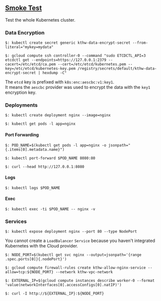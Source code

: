 ## [Smoke Test](https://github.com/kelseyhightower/kubernetes-the-hard-way/blob/master/docs/13-smoke-test.md)

Test the whole Kubernetes cluster.  

### Data Encryption

```
$: kubectl create secret generic kthw-data-encrypt-secret --from-literal="mykey=mydata"
```

```
$: gcloud compute ssh controller-0 --command "sudo ETCDCTL_API=3 etcdctl get --endpoints=https://127.0.0.1:2379 --cacert=/etc/etcd/ca.pem --cert=/etc/etcd/kubernetes.pem --key=/etc/etcd/kubernetes-key.pem /registry/secrets/default/kthw-data-encrypt-secret | hexdump -C"
```

The `etcd` key is prefixed with `k8s:enc:aescbc:v1:key1`.  
It means the `aescbc` provider was used to encrypt the data with the `key1` encryption key.  

### Deployments

```
$: kubectl create deployment nginx --image=nginx

$: kubectl get pods -l app=nginx
```

#### Port Forwarding

```
$: POD_NAME=$(kubectl get pods -l app=nginx -o jsonpath="{.items[0].metadata.name}")

$: kubectl port-forward $POD_NAME 8080:80
```

```
$: curl --head http://127.0.0.1:8080
```

#### Logs

```
$: kubectl logs $POD_NAME
```

#### Exec

```
$: kubectl exec -ti $POD_NAME -- nginx -v
```

### Services

```
$: kubectl expose deployment nginx --port 80 --type NodePort
```

You cannot create a `LoadBalancer` `Service` because you haven't integrated Kubernetes with the Cloud provider.  

```
$: NODE_PORT=$(kubectl get svc nginx --output=jsonpath='{range .spec.ports[0]}{.nodePort}')

$: gcloud compute firewall-rules create kthw-allow-nginx-service --allow=tcp:${NODE_PORT} --network kthw-vpc-network

$: EXTERNAL_IP=$(gcloud compute instances describe worker-0 --format 'value(networkInterfaces[0].accessConfigs[0].natIP)')
```

```
$: curl -I http://${EXTERNAL_IP}:${NODE_PORT}
```
